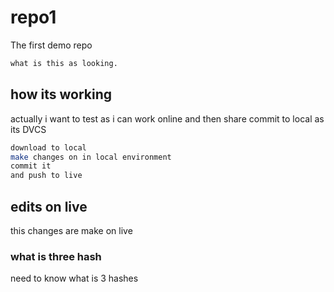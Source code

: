 # repo1
The first demo repo 

```sh
what is this as looking.
```
## how its working

actually i want to test as i can work online and then share commit to local as its DVCS

```sh
download to local
make changes on in local environment
commit it 
and push to live
```
## edits on live
this changes are make on live

### what is three hash
need to know what is 3 hashes
